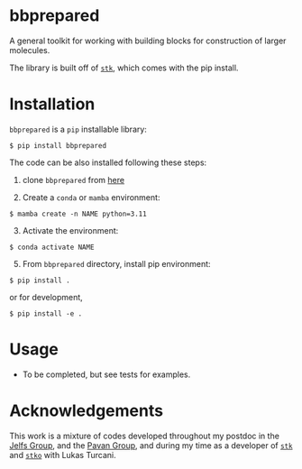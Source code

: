 # bbprepared
A general toolkit for working with building blocks for construction of larger molecules.

The library is built off of [`stk`](https://stk.readthedocs.io/en/stable/), which comes with the pip install.

# Installation

`bbprepared` is a `pip` installable library:
 ```
 $ pip install bbprepared
 ```

The code can be also installed following these steps:

1. clone `bbprepared` from [here](https://github.com/andrewtarzia/bbprepared)

2. Create a `conda` or `mamba` environment:
 ```
 $ mamba create -n NAME python=3.11
 ```

3. Activate the environment:
 ```
$ conda activate NAME
```

5. From `bbprepared` directory, install pip environment:
```
$ pip install .
```
or for development,
```
$ pip install -e .
```


# Usage

* To be completed, but see tests for examples.

# Acknowledgements

This work is a mixture of codes developed throughout my postdoc in the [Jelfs Group](http://www.jelfs-group.org/), and the [Pavan Group](https://www.gmpavanlab.com/), and during my time as a developer of [`stk`](https://stk.readthedocs.io/en/stable/) and [`stko`](https://github.com/JelfsMaterialsGroup/stko) with Lukas Turcani.
